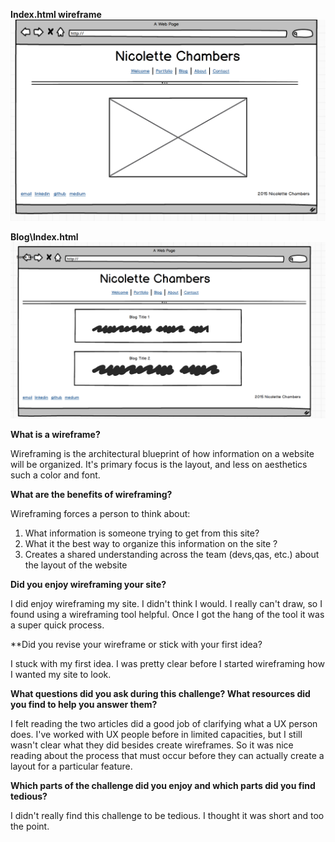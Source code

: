 **Index.html wireframe**
![Alt Site Map](imgs/wireframe-index.png)

**Blog\Index.html**
![Alt Site Map](imgs/wireframe-blog-index.png)

**What is a wireframe?**

Wireframing is the architectural blueprint of how information on a website will be organized. It's primary focus is the layout, and less on aesthetics such a color and font.

**What are the benefits of wireframing?**

Wireframing forces a person to think about:
1. What information is someone trying to get from this site?
2. What it the best way to organize this information on the site ?
3. Creates a shared understanding across the team (devs,qas, etc.) about the layout of the website

**Did you enjoy wireframing your site?**

I did enjoy wireframing my site. I didn't think I would. I really can't draw, so I found using a wireframing tool helpful. Once I got the hang of the tool it was a super quick process.

**Did you revise your wireframe or stick with your first idea?

I stuck with my first idea. I was pretty clear before I started wireframing how I wanted my site to look.

**What questions did you ask during this challenge? What resources did you find to help you answer them?**

I felt reading the two articles did a good job of clarifying what a UX person does. I've worked with UX people before in limited capacities, but I still wasn't clear what they did besides create wireframes. So it was nice reading about the process that must occur before they can actually create a layout for a particular feature.


**Which parts of the challenge did you enjoy and which parts did you find tedious?**

I didn't really find this challenge to be tedious. I thought it was short and too the point.
